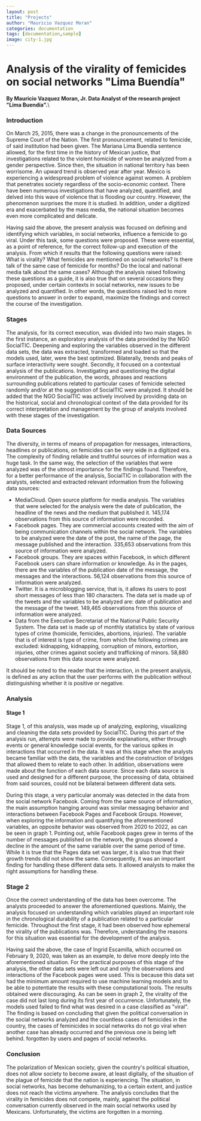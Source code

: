 ```yaml
---
layout: post
title: "Projects"
author: "Mauricio Vazquez Moran"
categories: documentation
tags: [documentation,sample]
image: city-1.jpg
---
```


# Analysis of the virality of femicides on social networks "Lima Buendía"

**By Mauricio Vazquez Moran,
  Jr. Data Analyst of the research project "Lima Buendía".**\
 
### Introduction

On March 25, 2015, there was a change in the pronouncements of the Supreme Court of the Nation. The first pronouncement, related to femicide, of said institution had been given. The Mariana Lima Buendia sentence allowed, for the first time in the history of Mexican justice, that investigations related to the violent homicide of women be analyzed from a gender perspective. Since then, the situation in national territory has been worrisome. An upward trend is observed year after year. Mexico is experiencing a widespread problem of violence against women. A problem that penetrates society regardless of the socio-economic context. There have been numerous investigations that have analyzed, quantified, and delved into this wave of violence that is flooding our country. However, the phenomenon surprises the more it is studied. In addition, under a digitized era and exacerbated by the mass media, the national situation becomes even more complicated and delicate.

Having said the above, the present analysis was focused on defining and identifying which variables, in social networks, influence a femicide to go viral. Under this task, some questions were proposed. These were essential, as a point of reference, for the correct follow-up and execution of the analysis. From which it results that the following questions were raised: What is virality? What femicides are mentioned on social networks? Is there talk of the same case of femicide for months? Do the local and national media talk about the same cases? Although the analysis raised following these questions as a guide, it is also true that on several occasions they proposed, under certain contexts in social networks, new issues to be analyzed and quantified. In other words, the questions raised led to more questions to answer in order to expand, maximize the findings and correct the course of the investigation.

### Stages

The analysis, for its correct execution, was divided into two main stages. In the first instance, an exploratory analysis of the data provided by the NGO SocialTIC. Deepening and exploring the variables observed in the different data sets, the data was extracted, transformed and loaded so that the models used, later, were the best optimized. Bilaterally, trends and peaks of surface interactivity were sought. Secondly, it focused on a contextual analysis of the publications. Investigating and questioning the digital environment of the publication, the words, phrases and reactions surrounding publications related to particular cases of femicide selected randomly and/or at the suggestion of SocialTIC were analyzed. It should be added that the NGO SocialTIC was actively involved by providing data on the historical, social and chronological context of the data provided for its correct interpretation and management by the group of analysts involved with these stages of the investigation.

### Data Sources

The diversity, in terms of means of propagation for messages, interactions, headlines or publications, on femicides can be very wide in a digitized era. The complexity of finding reliable and truthful sources of information was a huge task. In the same way, the selection of the variables that were analyzed was of the utmost importance for the findings found. Therefore, for a better performance of the analysis, SocialTIC in collaboration with the analysts, selected and extracted relevant information from the following data sources:

* MediaCloud. Open source platform for media analysis. The variables that were selected for the analysis were the date of publication, the headline of the news and the   medium that published it. 145,174 observations from this source of information were recorded.
* Facebook pages. They are commercial accounts created with the aim of being communication channels within the social network. The variables to be analyzed were the     date of the post, the name of the page, the message published and the interaction. 335,653 observations from this source of information were analyzed.
* Facebook groups. They are spaces within Facebook, in which different Facebook users can share information or knowledge. As in the pages, there are the variables of     the publication date of the message, the messages and the interactions. 56,124 observations from this source of information were analyzed.
* Twitter. It is a microblogging service, that is, it allows its users to post short messages of less than 180 characters. The data set is made up of the tweets and     the variables to be analyzed are: date of publication and the message of the tweet. 149,465 observations from this source of information were analyzed.
* Data from the Executive Secretariat of the National Public Security System. The data set is made up of monthly statistics by state of various types of crime           (homicide, femicides, abortions, injuries). The variable that is of interest is type of crime, from which the following crimes are excluded: kidnapping, kidnapping,   corruption of minors, extortion, injuries, other crimes against society and trafficking of minors. 58,880 observations from this data source were analyzed.

It should be noted to the reader that the interaction, in the present analysis, is defined as any action that the user performs with the publication without distinguishing whether it is positive or negative.

### Analysis

#### Stage 1

Stage 1, of this analysis, was made up of analyzing, exploring, visualizing and cleaning the data sets provided by SocialTIC. During this part of the analysis run, attempts were made to provide explanations, either through events or general knowledge social events, for the various spikes in interactions that occurred in the data. It was at this stage when the analysts became familiar with the data, the variables and the construction of bridges that allowed them to relate to each other. In addition, observations were made about the function of each data source. Since each data source is used and designed for a different purpose, the processing of data, obtained from said sources, could not be bilateral between different data sets.

During this stage, a very particular anomaly was detected in the data from the social network Facebook. Coming from the same source of information, the main assumption hanging around was similar messaging behavior and interactions between Facebook Pages and Facebook Groups. However, when exploring the information and quantifying the aforementioned variables, an opposite behavior was observed from 2020 to 2022, as can be seen in graph 1. Pointing out, while Facebook pages grew in terms of the number of messages published on the network, the groups showed a decline in the amount of the same variable over the same period of time. While it is true that the Pages data set was larger, it is also true that their growth trends did not show the same. Consequently, it was an important finding for handling these different data sets. It allowed analysts to make the right assumptions for handling these.

### Stage 2

Once the correct understanding of the data has been overcome. The analysts proceeded to answer the aforementioned questions. Mainly, the analysis focused on understanding which variables played an important role in the chronological durability of a publication related to a particular femicide. Throughout the first stage, it had been observed how ephemeral the virality of the publications was. Therefore, understanding the reasons for this situation was essential for the development of the analysis.

Having said the above, the case of Ingrid Escamilla, which occurred on February 9, 2020, was taken as an example, to delve more deeply into the aforementioned situation. For the practical purposes of this stage of the analysis, the other data sets were left out and only the observations and interactions of the Facebook pages were used. This is because this data set had the minimum amount required to use machine learning models and to be able to potentiate the results with these computational tools. The results obtained were discouraging. As can be seen in graph 2, the virality of the case did not last long during its first year of occurrence. Unfortunately, the models used failed to find what was desired in a case classified as "viral". The finding is based on concluding that given the political conversation in the social networks analyzed and the countless cases of femicides in the country, the cases of feminicides in social networks do not go viral when another case has already occurred and the previous one is being left behind. forgotten by users and pages of social networks.

### Conclusion

The polarization of Mexican society, given the country's political situation, does not allow society to become aware, at least digitally, of the situation of the plague of femicide that the nation is experiencing. The situation, in social networks, has become dehumanizing, to a certain extent, and justice does not reach the victims anywhere. The analysis concludes that the virality in femicides does not compete, mainly, against the political conversation currently observed in the main social networks used by Mexicans. Unfortunately, the victims are forgotten in a morning.
